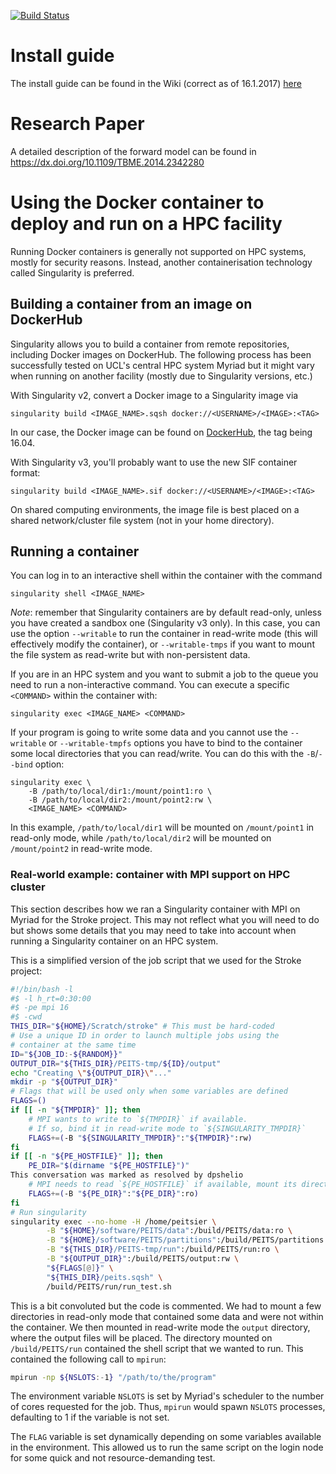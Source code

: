 [![Build Status](https://travis-ci.org/EIT-team/PEITS.svg?branch=master)](https://travis-ci.org/EIT-team/PEITS)

# Install guide
The install guide can be found in the Wiki (correct as of 16.1.2017) [here](https://github.com/EIT-team/PEITS/wiki/Installing-PEITS)

# Research Paper
A detailed description of the forward model can be found in https://dx.doi.org/10.1109/TBME.2014.2342280

# Using the Docker container to deploy and run on a HPC facility

Running Docker containers is generally not supported on HPC systems, mostly for security reasons. 
Instead, another containerisation technology called Singularity is preferred.

## Building a container from an image on DockerHub

Singularity allows you to build a container from remote repositories, including
Docker images on DockerHub. The following process has been successfully tested on UCL's
central HPC system Myriad but it might vary when running on another facility (mostly due to Singularity versions, etc.)

With Singularity v2, convert a Docker image to a Singularity image via

```
singularity build <IMAGE_NAME>.sqsh docker://<USERNAME>/<IMAGE>:<TAG>
```

In our case, the Docker image can be found on [DockerHub](https://hub.docker.com/r/uclrits/peits), the tag being 16.04. 

With Singularity v3, you'll probably want to use the new SIF container format:

```
singularity build <IMAGE_NAME>.sif docker://<USERNAME>/<IMAGE>:<TAG>
```

On shared computing environments, the image file is best placed on a shared
network/cluster file system (not in your home directory).

## Running a container

You can log in to an interactive shell within the container with the command

```
singularity shell <IMAGE_NAME>
```

_Note_: remember that Singularity containers are by default read-only, unless
you have created a sandbox one (Singularity v3 only).  In this case, you can use
the option `--writable` to run the container in read-write mode (this will
effectively modify the container), or `--writable-tmps` if you want to mount the
file system as read-write but with non-persistent data.

If you are in an HPC system and you want to submit a job to the queue you need
to run a non-interactive command.  You can execute a specific `<COMMAND>` within
the container with:

```
singularity exec <IMAGE_NAME> <COMMAND>
```

If your program is going to write some data and you cannot use the `--writable`
or `--writable-tmpfs` options you have to bind to the container some local
directories that you can read/write.  You can do this with the `-B`/`--bind`
option:

```
singularity exec \
    -B /path/to/local/dir1:/mount/point1:ro \
    -B /path/to/local/dir2:/mount/point2:rw \
    <IMAGE_NAME> <COMMAND>
```

In this example, `/path/to/local/dir1` will be mounted on `/mount/point1` in
read-only mode, while `/path/to/local/dir2` will be mounted on `/mount/point2`
in read-write mode.

### Real-world example: container with MPI support on HPC cluster

This section describes how we ran a Singularity container with MPI on Myriad for
the Stroke project.  This may not reflect what you will need to do but shows
some details that you may need to take into account when running a Singularity
container on an HPC system.

This is a simplified version of the job script that we used for the Stroke
project:

```sh
#!/bin/bash -l
#$ -l h_rt=0:30:00
#$ -pe mpi 16
#$ -cwd
THIS_DIR="${HOME}/Scratch/stroke" # This must be hard-coded
# Use a unique ID in order to launch multiple jobs using the
# container at the same time
ID="${JOB_ID:-${RANDOM}}"
OUTPUT_DIR="${THIS_DIR}/PEITS-tmp/${ID}/output"
echo "Creating \"${OUTPUT_DIR}\"..."
mkdir -p "${OUTPUT_DIR}"
# Flags that will be used only when some variables are defined
FLAGS=()
if [[ -n "${TMPDIR}" ]]; then
    # MPI wants to write to `${TMPDIR}` if available.
    # If so, bind it in read-write mode to `${SINGULARITY_TMPDIR}`
    FLAGS+=(-B "${SINGULARITY_TMPDIR}":"${TMPDIR}":rw)
fi
if [[ -n "${PE_HOSTFILE}" ]]; then
    PE_DIR="$(dirname "${PE_HOSTFILE}")"
This conversation was marked as resolved by dpshelio
    # MPI needs to read `${PE_HOSTFILE}` if available, mount its directory
    FLAGS+=(-B "${PE_DIR}":"${PE_DIR}":ro)
fi
# Run singularity
singularity exec --no-home -H /home/peitsier \
	    -B "${HOME}/software/PEITS/data":/build/PEITS/data:ro \
	    -B "${HOME}/software/PEITS/partitions":/build/PEITS/partitions:ro \
	    -B "${THIS_DIR}/PEITS-tmp/run":/build/PEITS/run:ro \
	    -B "${OUTPUT_DIR}":/build/PEITS/output:rw \
	    "${FLAGS[@]}" \
	    "${THIS_DIR}/peits.sqsh" \
	    /build/PEITS/run/run_test.sh
```

This is a bit convoluted but the code is commented.  We had to mount a few
directories in read-only mode that contained some data and were not within the
container.  We then mounted in read-write mode the `output` directory, where the
output files will be placed.  The directory mounted on `/build/PEITS/run`
contained the shell script that we wanted to run.  This contained the following
call to `mpirun`:

```sh
mpirun -np ${NSLOTS:-1} "/path/to/the/program"
```

The environment variable `NSLOTS` is set by Myriad's scheduler to the number of
cores requested for the job.  Thus, `mpirun` would spawn `NSLOTS` processes,
defaulting to 1 if the variable is not set.

The `FLAG` variable is set dynamically depending on some variables available in
the environment.  This allowed us to run the same script on the login node for
some quick and not resource-demanding test.
